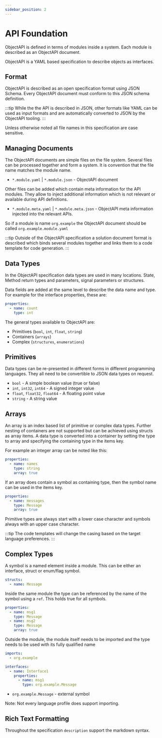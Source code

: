 ```yaml
---
sidebar_position: 2
---
```


# API Foundation

ObjectAPI is defined in terms of modules inside a system. Each module is described as an ObjectAPI document.

ObjectAPI is a YAML based specification to describe objects as interfaces.

## Format

ObjectAPI is described as an open specification format using JSON Schema. Every ObjectAPI document must conform to this JSON schema definition.

:::tip
While the the API is described in JSON, other formats like YAML can be used as input formats and are automatically converted to JSON by the ObjectAPI tooling.
:::

Unless otherwise noted all file names in this specification are case sensitive.

## Managing Documents

The ObjectAPI documents are simple files on the file system. Several files can be processed together and form a system. It is convention that the file name matches the module name.

- `*.module.yaml` | `*.module.json` - ObjectAPI document

Other files can be added which contain meta information for the API modules. They allow to inject additional information which is not relevant or available during API definitions.

- `*.module.meta.yaml` | `*.module.meta.json` - ObjectAPI meta information injected into the relevant APIs.

So if a module is name `org.example` the ObjectAPI document should be called `org.example.module.yaml`

:::tip
Outside of the ObjectAPI specification a solution document format is described which binds several modules together and links them to a code template for code generation.
:::

## Data Types

In the ObjectAPI specification data types are used in many locations. State, Method return types and parameters, signal parameters or structures.

Data fields are added at the same level to describe the data name and type. For example for the interface properties, these are:

```yaml
properties:
  - name: count
    type: int
```

The general types available to ObjectAPI are:

- Primitives (`bool`, `int`, `float`, `string`)
- Containers (`arrays`)
- Complex (`structures`, `enumerations`)

## Primitives

Data types can be re-presented in different forms in different programming languages. They all need to be convertible to JSON data types on request.

- `bool` - A simple boolean value (true or false)
- `int`, `int32`, `int64` - A signed integer value
- `float`, `float32`, `float64` - A floating point value
- `string` - A string value

## Arrays

An array is an index based list of primitive or complex data types. Further nesting of containers are not supported but can be achieved using structs as array items. A data type is converted into a container by setting the type to array and specifying the containing type in the items key.

For example an integer array can be noted like this:

```yaml
properties:
  - name: names
    type: string
    array: true
```

If an array does contain a symbol as containing type, then the symbol name can be used in the items key.

```yaml
properties:
  - name: messages
    type: Message
    array: true
```

Primitive types are always start with a lower case character and symbols always with an upper case character.

:::tip
The code templates will change the casing based on the target language preferences.
:::

## Complex Types

A symbol is a named element inside a module. This can be either an interface, struct or enum/flag symbol.

```yaml
structs:
  - name: Message
```

Inside the same module the type can be referenced by the name of the symbol using a `ref`. This holds true for all symbols.

```yaml
properties:
  - name: msg1
    type: Message
  - name: msg2
    type: Message
    array: true
```

Outside the module, the module itself needs to be imported and the type needs to be used with its fully qualified name

```yaml
imports:
  - org.example

interfaces:
  - name: Interface1
    properties:
      - name: msg1
        type: org.example.Message
```

- `org.example.Message` - external symbol

Note: Not every language profile does support importing.

## Rich Text Formatting

Throughout the specification `description` support the markdown syntax.

